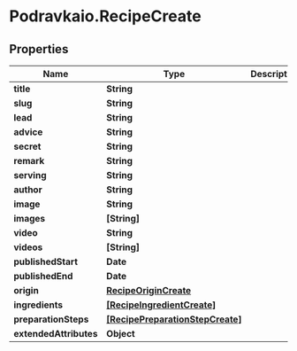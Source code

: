 # Podravkaio.RecipeCreate

## Properties
Name | Type | Description | Notes
------------ | ------------- | ------------- | -------------
**title** | **String** |  | 
**slug** | **String** |  | [optional] 
**lead** | **String** |  | [optional] 
**advice** | **String** |  | [optional] 
**secret** | **String** |  | [optional] 
**remark** | **String** |  | [optional] 
**serving** | **String** |  | [optional] 
**author** | **String** |  | [optional] 
**image** | **String** |  | [optional] 
**images** | **[String]** |  | [optional] 
**video** | **String** |  | [optional] 
**videos** | **[String]** |  | [optional] 
**publishedStart** | **Date** |  | [optional] 
**publishedEnd** | **Date** |  | [optional] 
**origin** | [**RecipeOriginCreate**](RecipeOriginCreate.md) |  | [optional] 
**ingredients** | [**[RecipeIngredientCreate]**](RecipeIngredientCreate.md) |  | [optional] 
**preparationSteps** | [**[RecipePreparationStepCreate]**](RecipePreparationStepCreate.md) |  | [optional] 
**extendedAttributes** | **Object** |  | [optional] 


